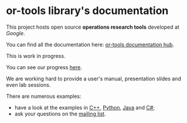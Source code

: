 # or-tools library's documentation #

This project hosts open source **operations research tools** developed at _Google_.

You can find all the documentation here: [or-tools documentation hub](http://or-tools.googlecode.com/svn/trunk/documentation/documentation_hub.html).

This is work in progress.

You can see our progress [here](http://or-tools.googlecode.com/svn/trunk/documentation/documentation_hub.html#progress).

We are working hard to provide a user's manual,
presentation slides and even  lab sessions.

There are numerous examples:
  * have a look at the examples in [C++](http://or-tools.googlecode.com/svn/trunk/examples/cpp), [Python](http://or-tools.googlecode.com/svn/trunk/examples/python), [Java](http://or-tools.googlecode.com/svn/trunk/examples/com/google/ortools) and [C#](http://or-tools.googlecode.com/svn/trunk/examples/csharp);
  * ask your questions on the [mailing list](http://groups.google.com/group/or-tools-discuss).